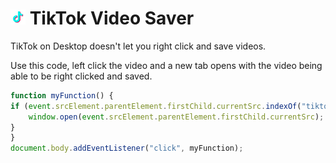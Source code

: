 # ![TikTok Icon](/Media/tiktok24.png "Instagram Picture URL") TikTok Video Saver 
TikTok on Desktop doesn't let you right click and save videos.

Use this code, left click the video and a new tab opens with the video being able to be right clicked and saved.


```js
function myFunction() {
if (event.srcElement.parentElement.firstChild.currentSrc.indexOf("tiktokcdn.com") !== -1){
	window.open(event.srcElement.parentElement.firstChild.currentSrc);
}
}
document.body.addEventListener("click", myFunction);
```
